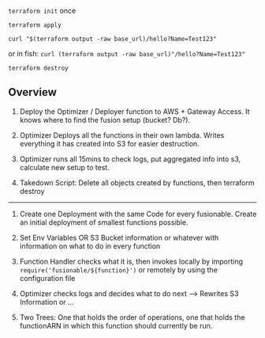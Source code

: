 `terraform init` once

`terraform apply`

`curl "$(terraform output -raw base_url)/hello?Name=Test123"`

or in fish: `curl (terraform output -raw base_url)"/hello?Name=Test123"`

`terraform destroy`

## Overview

1. Deploy the Optimizer / Deployer function to AWS + Gateway Access. It knows where to find the fusion setup (bucket? Db?).

2. Optimizer Deploys all the functions in their own lambda. Writes everything it has created into S3 for easier destruction.

3. Optimizer runs all 15mins to check logs, put aggregated info into s3, calculate new setup to test.

4. Takedown Script: Delete all objects created by functions, then terraform destroy

----

1. Create one Deployment with the same Code for every fusionable. Create an initial deployment of smallest functions possible.

2. Set Env Variables OR S3 Bucket information or whatever with information on what to do in every function

3. Function Handler checks what it is, then invokes locally by importing `require('fusionable/${function}')` or remotely by using the configuration file

3. Optimizer checks logs and decides what to do next --> Rewrites S3 Information or ...

4. Two Trees: One that holds the order of operations, one that holds the functionARN in which this function should currently be run.